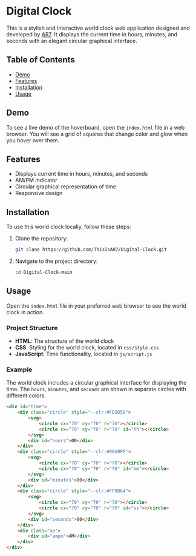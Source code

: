 # Digital Clock

This is a stylish and interactive world clock web application designed and developed by [AR7](https://arvinrezaei.com/). It displays the current time in hours, minutes, and seconds with an elegant circular graphical interface.

## Table of Contents

- [Demo](#demo)
- [Features](#features)
- [Installation](#installation)
- [Usage](#usage)

## Demo

To see a live demo of the hoverboard, open the `index.html` file in a web browser. You will see a grid of squares that change color and glow when you hover over them.

## Features

- Displays current time in hours, minutes, and seconds
- AM/PM indicator
- Circular graphical representation of time
- Responsive design

## Installation

To use this world clock locally, follow these steps:

1. Clone the repository:
    ```sh
    git clone https://github.com/ThisIsAR7/Digital-Clock.git
    ```
2. Navigate to the project directory:
    ```sh
    cd Digital-Clock-main
    ```

## Usage

Open the `index.html` file in your preferred web browser to see the world clock in action.

### Project Structure

- **HTML**: The structure of the world clock
- **CSS**: Styling for the world clock, located in `css/style.css`
- **JavaScript**: Time functionality, located in `js/script.js`

### Example

The world clock includes a circular graphical interface for displaying the time. The `hours`, `minutes`, and `seconds` are shown in separate circles with different colors.

```html
<div id="time">
    <div class="circle" style="--clr:#FD5D5D">
        <svg>
            <circle cx="70" cy="70" r="70"></circle>
            <circle cx="70" cy="70" r="70" id="hh"></circle>
        </svg>
        <div id="hours">00</div>
    </div>
    <div class="circle" style="--clr:#00A9FF">
        <svg>
            <circle cx="70" cy="70" r="70"></circle>
            <circle cx="70" cy="70" r="70" id="mm"></circle>
        </svg>
        <div id="minutes">00</div>
    </div>
    <div class="circle" style="--clr:#FFBB64">
        <svg>
            <circle cx="70" cy="70" r="70"></circle>
            <circle cx="70" cy="70" r="70" id="ss"></circle>
        </svg>
        <div id="seconds">00</div>
    </div>
    <div class="ap">
        <div id="ampm">AM</div>
    </div>
</div>
